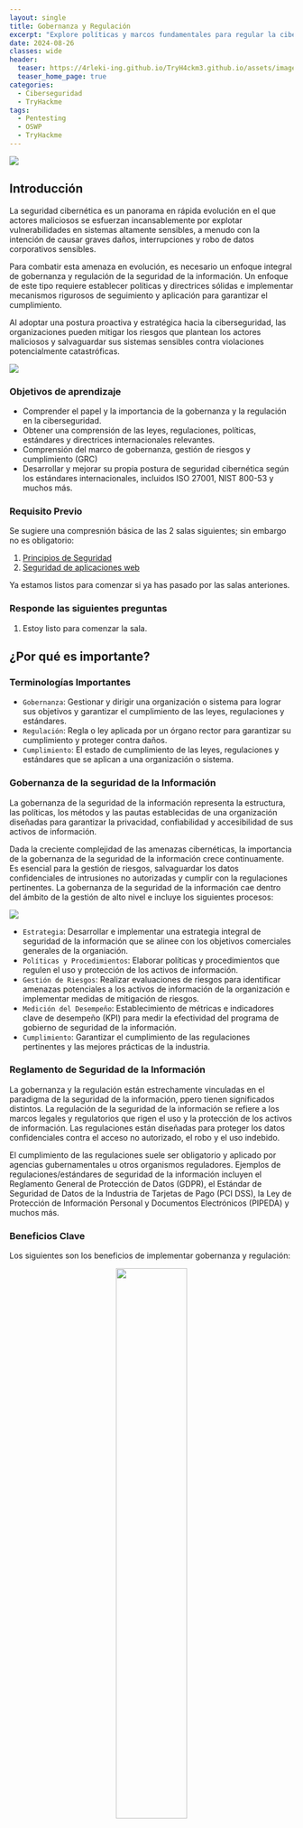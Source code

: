 ```yaml
---
layout: single
title: Gobernanza y Regulación
excerpt: "Explore políticas y marcos fundamentales para regular la ciberseguridad en una organización."
date: 2024-08-26
classes: wide
header:
  teaser: https://4rleki-ing.github.io/TryH4ckm3.github.io/assets/images/Gobernanza-Regulacion/Gobernanza.png
  teaser_home_page: true
categories:
  - Ciberseguridad
  - TryHackme
tags:
  - Pentesting
  - OSWP
  - TryHackme
---
```


<img align="center" src="https://4rleki-ing.github.io/TryH4ckm3.github.io/assets/images/Gobernanza-Regulacion/Portada.png">

## Introducción
La seguridad cibernética es un panorama en rápida evolución en el que actores maliciosos se esfuerzan incansablemente por explotar vulnerabilidades en sistemas altamente sensibles, a menudo con la intención de causar graves daños, interrupciones y robo de datos corporativos sensibles.

Para combatir esta amenaza en evolución, es necesario un enfoque integral de gobernanza y regulación de la seguridad de la información. Un enfoque de este tipo requiere establecer políticas y directrices sólidas e implementar mecanismos rigurosos de seguimiento y aplicación para garantizar el cumplimiento.

Al adoptar una postura proactiva y estratégica hacia la ciberseguridad, las organizaciones pueden mitigar los riesgos que plantean los actores maliciosos y salvaguardar sus sistemas sensibles contra violaciones potencialmente catastróficas.

<img align="center" src="https://4rleki-ing.github.io/TryH4ckm3.github.io/assets/images/Gobernanza-Regulacion/Estrategia.png">

### Objetivos de aprendizaje
- Comprender el papel y la importancia de la gobernanza y la regulación en la ciberseguridad.
- Obtener una comprensión de las leyes, regulaciones, políticas, estándares y directrices internacionales relevantes.
- Comprensión del marco de gobernanza, gestión de riesgos y cumplimiento (GRC)
- Desarrollar y mejorar su propia postura de seguridad cibernética según los estándares internacionales, incluidos ISO 27001, NIST 800-53 y muchos más.

### Requisito Previo
Se sugiere una compresnión básica de las 2 salas siguientes; sin embargo no es obligatorio:

1. [Principios de Seguridad]()
2. [Seguridad de aplicaciones web]()

Ya estamos listos para comenzar si ya has pasado por las salas anteriones.

### Responde las siguientes preguntas
1. Estoy listo para comenzar la sala.

## ¿Por qué es importante?
### Terminologías Importantes
- `Gobernanza`: Gestionar y dirigir una organización o sistema para lograr sus objetivos y garantizar el cumplimiento de las leyes, regulaciones y estándares.
- `Regulación`: Regla o ley aplicada por un órgano rector para garantizar su cumplimiento y proteger contra daños.
- `Cumplimiento`: El estado de cumplimiento de las leyes, regulaciones y estándares que se aplican a una organización o sistema.

### Gobernanza de la seguridad de la Información
La gobernanza de la seguridad de la información representa la estructura, las políticas, los métodos y las pautas establecidas de una organización diseñadas para garantizar la privacidad, confiabilidad y accesibilidad de sus activos de información.

Dada la creciente complejidad de las amenazas cibernéticas, la importancia de la gobernanza de la seguridad de la información crece continuamente. Es esencial para la gestión de riesgos, salvaguardar los datos confidenciales de intrusiones no autorizadas y cumplir con la regulaciones pertinentes. La gobernanza de la seguridad de la información cae dentro del ámbito de la gestión de alto nivel e incluye los siguientes procesos:

<img align="center" src="https://4rleki-ing.github.io/TryH4ckm3.github.io/assets/images/Gobernanza-Regulacion/Seguridad-Informacion.png">

- `Estrategia`: Desarrollar e implementar una estrategia integral de seguridad de la información que se alinee con los objetivos comerciales generales de la organiación.
- `Políticas y Procedimientos`: Elaborar políticas y procedimientos que regulen el uso y protección de los activos de información.
- `Gestión de Riesgos`: Realizar evaluaciones de riesgos para identificar amenazas potenciales a los activos de información de la organización e implementar medidas de mitigación de riesgos.
- `Medición del Desempeño`: Establecimiento de métricas e indicadores clave de desempeño (KPI) para medir la efectividad del programa de gobierno de seguridad de la información.
- `Cumplimiento`: Garantizar el cumplimiento de las regulaciones pertinentes y las mejores prácticas de la industria.

### Reglamento de Seguridad de la Información
La gobernanza y la regulación están estrechamente vinculadas en el paradigma de la seguridad de la información, ppero tienen significados distintos. La regulación de la seguridad de la información se refiere a los marcos legales y regulatorios que rigen el uso y la protección de los activos de información. Las regulaciones están diseñadas para proteger los datos confidenciales contra el acceso no autorizado, el robo y el uso indebido.

El cumplimiento de las regulaciones suele ser obligatorio y aplicado por agencias gubernamentales u otros organismos reguladores. Ejemplos de regulaciones/estándares de seguridad de la información incluyen el Reglamento General de Protección de Datos (GDPR), el Estándar de Seguridad de Datos de la Industria de Tarjetas de Pago (PCI DSS), la Ley de Protección de Información Personal y Documentos Electrónicos (PIPEDA) y muchos más.

### Beneficios Clave
Los siguientes son los beneficios de implementar gobernanza y regulación:

<div align="center">
    <img src="./Images/Beneficios.png" alt="" width="50%" height="auto" />
</div>

- `Postura de Seguridad más sólida`: Implementar un programa integral de gobernanza de la seguridad y cumplir con las regulaciones pertinentes puede ayudar a una organización a reducir el riesgo de violaciones de seguridad y proteger la información confidencial contra el acceso no autorizado, el robo y el uso indebido. Beneficios de la gobernanza y las regulaciones de seguridad.
- `Mayor confianza de las partes interesadas`: La gobernanza y la regulación de la seguridad eficaces pueden mejorarr la confianza de las partes interesadas al demostrar que una organización se toma en serio la seguridad cibernética y ha implementado medidas para proteger los datos confidenciales.
- `Cumplimiento normativo`: El cumplimiento de las regulaciones pertinentes, como GDPR, HIPAA y PCI DSS, puede ayudar a las organizaciones a evitar sanciones legales y financieras y daños a la reputación resultantes del incumplimiento.
- `Mejor alineación con los objetivos comerciales`: Los marcos de gobernanza de la seguridad pueden ayudar a las organizaciones a alinear sus estrategias de seguridad de la información con sus objetivos comerciales generales y garantizar que las medidas de seguridad sean rentables y contribuyan al éxito de la organización.
- `Toma de decisiones informada`: Los programas de gobernanza de la seguridad pueden proporcionar a los responsables de la toma de decisiones el conocimiento que necesitan para ttomar decisiones sofisticadas sobre los riesgos de seguridad de la información y garantizar que las medidas de seguridad se implementeen donde más se necesitan.
- `Ventaja competitiva`: La gobernanza de seguridad eficaz y el cumplimiento de las regulaciones pertinentes pueden proporcionar una ventaja competitiva al demostrar el compromiso de una organización con la protección de datos confidenciales y la mejora de la confianza de las partes interesadas.

### Leyes y Regulaciones Relevantes
Leyes y regulaciones específicas operan el ecosistema regulatorio y de gobernanza de la seguridad. Proporcionan un marco estructurado para establecer estándares mínimos de cumplimiento, promover la responsabilidad y la confianza y fomentar enfoques innovadores para salvaguardar sistemas y datos crríticos.

Al ofrecer reglas claras y concisas, reducen la ambigüedad y proporcionan un lenguaje común para que las organizaciones midan su postura de seguridad y garanticen el cumplimiento normativo. A continuación se prresneta una descripción general de algunas leyes y regulaciones relevantes:

<table align="center">
    <tr>
        <th>Ley/Reglamento</th>
        <th>Dominio</th>
        <th>Descripción</th>
    </tr>
    <tr>
        <td>Reglamento General de Protección de Datos (GDPR)</td>
        <td>Privacidad y Protección de Datos</td>
        <td>GDPR es una regulación propagada por la Unión Europea que establece requisitos estrictos sobre cómo las organizaciones manejan, protegen y aseguran los datos personales de los ciudadanos y residentes de la UE.</td>
    </tr>
    <tr>
        <td>Ley de Responsabilidad y Portabilidad del Seguro Médico (HIPAA)</td>
        <td>Cuidado de la Salud</td>
        <td>Una ley oficial con sede en EE. UU. para mantener la sensibilidad de la información de los ciudadanos relacionada con la salud.</td>
    </tr>
    <tr>
        <td>Estándar de seguridad de datos de la industria de tarjetas de pago (PCI-DSS)</td>
        <td>Financiero</td>
        <td>Establecer requisitos técnicos y operativos para garantizar el manejo, almacenamiento, procesamiento y transmisión seguros de los datos de los titulares por parte de comerciantes, proveedores de servicios y otras entidades que manejan tarjetas de pago.</td>
    </tr>
    <tr>
        <td>Ley Gramm-Leach-Bliley (GLBA)</td>
        <td>Financiero</td>
        <td>Las empresas financieras deben ser sensibles a la información personal no pública (NPI) de sus clientes, incluida la implementación de programas de seguridad de la información, la provisión de avisos de privacidad y la divulgación de prácticas de intercambio de información.</td>
    </tr>
</table>

### Responde las preguntas a continuación
1. ¿Se llama el término utilizado para los marcos legales y regulatorios que rigen el uso y protección de los activos de información?
    - `Regulation` -> Regulación

2. ¿La ley de Responsabilidad y Portabilidad del Seguro Méedico (HIPPA) se dirige a qué dominio de protección de datos?
    - `Healthcare` -> Cuidado de la Salud

## Marcos de seguridad de la información
El marco de seguridad de la información proporciona un conjunto completo de documentos que describen el enfoque de la organización hacia la seguridad de la información y rige cómo se implementa, gestiona y aplica la seguridad dentro de la organización. Esto incluye principalmente:

- `Políticas`: Declaración formal que describe las metas, principios y directrices de una orrganización para lograr objetivos específicos.
- `Estándares`: Documento que establece requisitos o especificaciones específicas para un proceso, producto o servicio en particular.
- `Directrices`: Documento que proporciona recomendaciones y mejores prácticas (no obligatorias) para lograr metas u objetivos específicos.
- `Procedimientos`: Conjunto de pasos específicos para llevar a cabo una tarea o proceso determinado.
- `Líneas Base`: Conjunto de estándares o rrequisitos mínimos de seguridad que una organización o sistema debe cumplir.

### Desarrollo de Documentos de Gobernanza
A continuaciónn se muestran algunos pasos generalizados que se utilizan para desarrollar políticas, estándares, directrices, etc.

<div align="center">
    <img src="./Images/Documentos.Gobernanza.png" alt="" width="50%" height="auto" />
</div>

- `Identificar el alcance y propósito`: Determinar qué cubrirá eel documento y por qué cubrirá el documento y por qué es necesario. Por ejemplo, es posible que se requiera una política de contraseñas para garantizar contraseñas de usuario sólidas y seguras. Por el contrario, podría ser neceesario un punto de referencia para establecer un nivel mínimo de seguridad para todos los sistemas.
- `Investigación y revisión`: Investigue las leyes, regulaciones, estándares de la industria y mejores prácticas relevantes para garantizar que su documento sea completo y esté actualizado. Revisar las políticas, procedimientos y otros documentos existentes para evitar duplicar esfuerzos o contradecir las directrices existentes.
- `Redactar el documento`: Desarrollar un esquema y comenzar a redactar eel documento, siguiendo las mejores prácticas para redactar políticas, procedimientos, estándares, directrices y líneas de base claras y concisas. Asegúrese de que el documento sea específico, procesable y esté alineado con los objetivos y valores de la orrganización.
- `Revisión y aprobación`: Haga que el documento sea revisado por las partes interesadas, como expertos en la materia, equipos legales y de cumplimiento, y la alta dirección. Incorpore sus comentarios y asegúrese de que el documento se alinee con los objetivos y valores de la organización. Obtener la aprobación final de las partes interesadas apropiadas.
- `Implementación y comunicación`: Comunique el documento a todos los empleados y partees interesadas relevantes, asegúrese de que comprendan sus funciones y responsabilidades al implementarlo. Desarrollar programas de capacitación y concientización para garantizar que el documento sea comprendido y seguido.
- `Revisar y Actualizar`: Revisar y actualizar periódicamente el documento para garantizar que siga siendo relevante y práctico. Supervise el cumplimiento y ajuste el documento en función de los comentarios y cambios en el panorrama de amenazas o el entorno regulatorio.

### Explicación a través de escenarios del Mundo Real
Revisaremos algunos escenarios del mundo real para comprender completamente los pasos para desarrollar estos documentos.

**Preparar una Política de Contraseñas**
- `Definir reequisitos de contraseña`: longitud mínima, complejidad y caducidad.
- `Definir pautas de uso de contraseñas`: Especifique cómo se deben usar las contraseñasm como exigir contraseñas únicas para cada cuenta, prohibir compartir contraseñas y prohibir contraseñas predeterminadas.
- `Definir pautas de almacenamiento y transmisión de contraseñas`: USar cifrado para el almacenamiento de contraseñas y requerir conexiones seguras para la transmisión de contraseñas.
- `Definir pautas para cambiar y restablecer contraseñas`: Con qué frecuencia se deben cambiar las contraseñas, etc.
- `Comunicar la política`: Comunicar la política de contraseñas a todos los empleados y partes interesadas relevantes, y asegurarse de que comprendan los requisitos y pautas. Desarrollar programas de capacitación y concientización para asegurar que los empleados sigan la política.
- `Monitorear el cumplimiento`: Monitorear el cumplimiento de la política de contraseñas y ajustar la política según sea necesario en función de los comentarios y cambios en el panorama de amenazas o el entorno regulatorio.

**Elaborar un procedimiento de respuesta a incidentes**
- `Definir tipos de incidentes`: Acceso no autorizado, infecciones de malware o violaciones de datos.
- `Definir roles y responsabilidades de respuesta a incidentes`: Identifique las partes interesadas, como miembros del equipo de respuesta a incidentes, personal de TI, equipos legales y de cumplimiento, y la alta dirección.
- `Pasos detallados`: Desarrollar procedimientos paso a paso para responder a cada tipo de incidente, incluidos los pasos de respuesta iniciales, como contener el incidente y preservar la evidencia; pasos de análisis e investigación, como identificar la causa raíz y evaluar el impacto; pasos de respuesta y recuperación, como mitigar el incidente, informar y restaurar las operaciones normales.
- Informar el incidente a la gerencia y documentar el proceso de respuesta al incidente para referencia futura.
- Comunicar los procedimientos de respuesta a incidentes.
- Revisar y actualizar los procedimientos de respuesta a inccidentes.

Las organizaciones sólo a veces necesitan crear estándares, marcos o líneas de base; en cambio, siguen y utilizan documentos ya elaborados relacionados con su campo o disciplina, ya que el sector financiero pueede seguir PCI-DSS y GLBA; la atención médica puede seguir HIPPA, etc.

Existen numerosos factores sobre los cuales decidimos qué marco estándar de la lista de verificación de referencia se debe utilizar; estos incluyen requisitos regulatorios relacionados principalmente con áreas geográficas particulares, alcance, objetivos, recursos disponibles y muchos más.

### Responde las preguntas a continuación
1. ¿Se llama el paso que implica la evaluación periódica de las políticas y la realización de cambios según los aportes de las partes interesadas?
    - `Review and update` -> Revisar y Actualizar.

2. ¿Se llama un conjunto de pasos específicos para emprender una tarea o proceso particular?
    - `Procedure` -> Procedimiento.

## Riesgo de Gobernanza y Cumplimiento (GRC)
Como hemos estudiado, la gobernanza y el cumplimiento de la seguridad de la información son necesarios para mantener la postura general de seguridad de cualquier organización. ¿Pero cómo lograrlo? Aquí viene el papel del marco de Gobernanza y Cumplimiento de Riesgos (GRC). Se centra en dirigir la gobernanza general, la gestión de riesgos empresariales y el cumplimiento de la orrganización de manera integrada.

Es un enfoque holísticode la seeguridad de la información que se alinea con la smetas y objetivos de la organización y ayuda a garantizar que la organización opere dentro de los límites de las regulaciones y estándares industriales relevantes. El marco GRC tiene los siguientes tres componentes:

<div align="center">
    <img src="./Images/Componentes.png" alt="" width="50%" height="auto" />
</div>

- `Componente de Gobernanza`: Implica guiar a una organización estableciendo su dirección a través de una estrategia de seguridad de la información, que incluye políticas, estándares, líneas de base, marcos, etc., junto con el establecimiento de métodos de seguimiento adecuados para medir su desempeño y evaluar los resultados.
- `Componente de Gestión de Riesgos`: Implica identificar, evaluar y priorizar los riesgos para la organización e implementar controles y estrategias de mitigación para gestionar esos riesgos de manera efectiva. Esto incluye monitorear e informar sobre los riesgos y evaluar y perfeccionar continuamente el programa de gestión de riesgos para garantizar su eficacia continua.
- `Componente de Cumplimiento`: Garantizar que la organización cumpla con sus obligaciones legales, regulatorias y de la industria y que sus actividades se alineen con sus políticas y procedimientos. Esto incluye desarrollar e implementar programas de cumplimiento, realizar auditorias y evaluaciones periódicas e informar sobre cuestiones de cumplimiento a las partes interesadas.

### Cómo desarrollar el Programa GRC: Directrices Genéricas
Un programa GRC para ciberseguridad bien desarrollado e implementado proporciona un marco integrado para gestionar riesgos, cumplir con regulaciones y estándares y mejorar la perspectiva general de seguridad de una organización. Permite actividades efectivas de gobernanza, gestión de riesgos y cumplimiento, mitigando el impacto de los incidentes cibernéticos y garantizando la resiliencia empresarial. En esta sección, exploraremos cómo desarrollar e implemntar un marco GRC. Desarrollar e implementar un marco GRC implica varios pasos; Explicaremos cada paso con un ejemplo apropiado para que podamos entenderlo fácilmente:

- `Definir el alcance y los objetivos`: Este paso implica determinar el alcance del programa GRC y definir sus metas. Por ejemplo, una empresa puede implementar un programa GRC para su sistema de gestión de datos de clientes. El objetivo podría reducir los riesgos cibernéticos al 50% en los próximos 12 meses manteniendo la confianza de sus clientes.
- `Realizar una evaluación de riesgos`: En este paso, la organización identifica y evalúa sus riesgos cibernéticos. Por ejemplo, una evaluación de riesgos podría revelar que el sistema de gestión de datos de clientes es vulnerable a ataques externos debido a controles de acceso débiles o software obsoleto. Luego, la organización puede priorizar estos riesgos y desarrollar una estrategia de gestión de riesgos.
- `Desarrollar políticas y procedimientos`: Se desarrollan políticas y procedimientos para guiar las prácticas de seguridad cibernética dentro de la organización. Por ejemplo, la empresa podría establecer una política de contraseñas para garantizar el uso de contraseñas seguras. También podrían implementar procedimientos de acceso al sistema de registro y monitoreo para detectar actividades sospechosas.
- `Establecer procesos de gobernanza`: Los procesos de gobernanza garantizan que el programa GRC se gestione y controle de forma eficaz. Por ejemplo, la organización podría establecer un comité directivo de seguridad que se reúna periódicamente para revisar los riesgos de seguridad y tomar desiciones sobre inversores y prioridades en seguridad. Los roles y responsabilidades se definen para garantizar que todos comprendan su papel en el programa.
- `Implementar Controles`: Se implementan controles técnicos y no técnicos para mitigar los riesgos identificados en la evaluación de riesgos. Por ejemplo, la empresa podría implementar firewalls, un sistema de prevención de intrusiones (IPS), un sistema de detección de intrusiones (IDS) y una gestión de eventos e información de seguridad (SIEM) para prevenir ataques externos e impartir capacitación a los empleados para mejorar la conciencia de seguridad y reducir el riesgo de ataques humanos. 
- `Monitorear y medir el Desempeño`: Se establecen procesos para monitorear y medir la efectividad del programa GRC. Por ejemplo, la organización puede realziar un seguimiento de las métricas y el cumplimiento de las métricas y el cumplimiento de las políticas de seguridad. Esta información se utiliza para identificar áreas de mejora y ajustar el programa según sea necesario.
- `Mejorar Continuamente`: El programa GRC se revisa y mejora constantemente en función de métricas de desempeño, perfiles de riesgo cambiantes y comentarios de las partes interesadas. Por ejemplo, supongamos que la organización experimenta un incidente de seguridad. Em ese caso, podría realizar un análisis posterior al incidente para identificar la causa raíz y realizar cambios para evitar que vuelva a ocurrir un incidente similar.

### Un ejemplo. Marco GRC en el sector Financiero
Para comprender completamente cada componente de GRC, es necesario comprenderlo con ejemplos y escenarios del mundo real. En la siguiente sección, veremos cómo la industria financiera implementa cada componente del marco GRC:

- `Actividades relacionadas con la gobernanza`: Designe a los ejecutivos a nivel de gobernanza y establezca políticas relacionadas con las finanzas, como la ley de secreto bancario, la política contra el lavado de dinero, las políticas de auditoría financiera, la presentación de informes financieros, la gestión de crisis y muchas más.
- `Actividades de gestión de riesgos`: Identificar riesgos potenciales, sus posibles resultados y contramedidas, como riesgos de fraude financiero, transacciones fraudulentas mediante ataques cibernéticos, credenciales robadas mediante phishing, tarjetas de cajero automático falsas, etc.
- `Actividades de cumplimiento`: Tome medidas para cumplir con los reqquisitos legales y los estándares de la industria, como PCI DSS, GLBA, etc. Además, esto también incluye implementar métodos correctos como SSL/TLS para evitar ataques Man in the Middle (MITM), garantizando la gestión automática de parches contra los software no parcheados, creando campañas de concientización para los usuarios para protegerlos de ataques de phishing y mucho más.

### Responde las preguntas a continuación
- ¿Cuál es el componente del marco GRC involucrado en la identificación, evaluación y priorización de riesgos para la organización?
    - `Risk Management` -> Gestión de Riesgos

- ¿Es importante monitorear y medir el desempeño de una política desarrollada? (si/no)
    - `yea` -> Si

## Privacidad y Protección de Datos
En todos los sectores, como el financiero, el sanitario, el gubernamental y el industrial, las normas de privacidad y protección de datos son fundamentales, ya que tratan con la información de identificación personal (PII) de los ciudadanos. Las normas de privacidad ayudan a garantizar que la información personal de las personas se maneje y almacene de manera responsable y ética. También ayudan a generar confianza, proteger la información personal y mantener el cumplimiento normativo. En el futuro, repasaremos los puntos esenciales de las regulaciones de privacidad y protección de datos más importantes y su propósito, lo que nos ayudará a comprender por qué las regulaciones de protección de datos son cruciales.

### Reglamento General de Protección de Datos (GDPR)
El GDPR es una ley de protección de datos implementada por la UE en mayo del 2018 para proteger los datos personales. Los datos personales son "cualquier dato asociado con un individuo que pueda utilizarse para identificarlo directa o indirectamente". Los puntos clave de la ley incluyen los siguientes:

- Se debe obtener aprobación previa antes de recopilar cualquier dato personal.
- Los datos personales deben reducirse al minimo y recopilarse únicamente cuando sea necesario.
- Se adoptarán medidas adecuadas para proteger los datos personales almacenados.

<div align="center">
    <img src="./Images/GDPR.png" alt="" width="50%" height="auto" />
</div>

La ley se aplica a todas las entidades comerciales que realizan negocios en la Unión Europea (UE) y recopilan/almacenan/procesan datos personales de residentes de la UE y están obligadas a cumplirla. Es una de las regulaciones de privacidad de datos más estrictas del mundo y protege los datos personales durante la recopilación. Las empresas sólo pueden recopilar datos personales por un motivo legítimo y deben informar al titular sobre su tratamiento. Además, esto también incluye sanciones y multas basadas en el incumplimiento en los 2 siguientes niveles:

- `Nivel 1`: Infracciones más graves, incluida la recopilación no intencionada de datos, el intercambio de datos con terceros sin consentimiento, etc. Sanción máxima que asciende al 4% de los ingresos de la organización o 20 millones de euros (lo que sea mayor).
- `Nivel 2`: Infracciones menos graves, incluidas notificaciones de violación de datos, políticas cibernéticas, etc. La multa máxima para el Nivel 2 es el 2% de los ingresos de la organización o 10 millones de euros (lo que sea mayor).

### Estándar de seguridad de datos de la industria de Tarjetas de Pago (PCI DSS)
PCI DSS se centra en mantener transacciones con tarjeta seguras y proteger contra el robo de datos y el fraude. Es ampliamente utilizado por empresas, principalmente een línea, para transacciones con tarjeta. Fue establecido por las principales marcas de tarjetas de crédito (Visa, MasterCard y American Express). Requiere un control estricto del acceso a la información del titular de la tarjeta y monitorear el acceso no autorizado, utilizando medidas recomendadas como firewalls de aplicaciones web y cifrado. Puede obtener más información sobre el estándar [aquí](https://docs-prv.pcisecuritystandards.org/PCI%20DSS/Supporting%20Document/PCI_DSS-QRG-v4_0.pdf)

### Responde las preguntas a continuación
1. ¿Cuál es la multa máxima para los usuarios de Nivel 1 según GDPR (en términos de porcentaje)?
    - `4`

2. En términos de PCI DSS, ¿qué significa CHD?
    - `cardholder data` -> Datos del titular de la tarjeta

## Publicaciones Especiales del NIST
### NIST 800-53
[NIST 800-53](https://nvlpubs.nist.gov/nistpubs/SpecialPublications/NIST.SP.800-53r5.pdf) es una publicación titulada "Controles de seguridad y privacidad para organizaciones y sistemas de información", desarrollada por el Instituto Nacional de Estándares y Tecnología (NIST), EE.UU., que proporciona un catálogo de controles de seguridad para proteger la tríada de sistemas de información de la CIA. La publicación sirve como marco para que las organizaciones evalúen y mejoren la seguridad y privacidadd de sus sistemas de información y cumplan con diversas leyes, regulaciones y políticas. Incorpora mejores prácticas de múltiples fuentes, incluidos estánddares de la industria, directrices y marcos internacionales.

### Puntos Clave
NIST 800-53 ofrece un conjunto completo de controles de seguridad y privacidad que las organizaciones pueden utilizar para proteger sus operaciones, activos, personal y otras organizaciones de diversas amenazas y riesgos. Estos incluyen ataques intencionales, errores no intencionales, desastres naturales, fallas de infraestructura, actividad de inteligencia extranjera y preocupaciones sobre la privacidad. NIST 800-53 Revisión 5 organiza los controles de seguridad en venite familias, cada una de las cuales aborda una categoría de preocupación de seguridad específica. Puede obtener más información sobre los controles [aquí](https://nvlpubs.nist.gov/nistpubs/SpecialPublications/NIST.SP.800-53r5.pdf) (Sección 2.2)

<div align="center">
    <img src="./Images/Familias.NIST.png" alt="" width="50%" height="auto" />
</div>

### Desarrollo e implementación del Programa de Seguridad de la Información basado en NIST 800-53
Entre todas las familias, la "Gestión de Programas" es uno de los controles cruciales del marco NIST 800-53. El control de gestión de programas exige establecer, implementar y monitorear programas en toda la organización para la seguridad y privacidad de la información, al tiempo que se salvaguardan los sistemas procesados, almacenados o transmitidos a través de ellos. Para garantizar la gestión del programa, es necesario implementar los siguientes subcontroles:

<div align="center">
    <img src="./Images/Programa.NIST.png" alt="" width="50%" height="auto" />
</div>

### Mejores prácticas de Cumplimiento

<div align="center">
    <img src="./Images/Mejores.Practicas.png" alt="" width="50%" height="auto" />
</div>

En primer lugar, las empresas deben llevar a cabo un proceso de descubrimiento exhaustivo para reconocer y catalogar sus activos de datos, sistemas de información y amenazas asociadas. Esto incluye comprender los flujos de datos, las dependencias del sistema y las posibles vulnerabilidades.

¿Cuáles son algunas de las mejores prácticas de cumplimiento de NIST 800-53? Las familias de controles NIST 800-53 deben asignarse a los activos y peligros identificados, lo que facilita la creación de un enfoque estructurado para hacer coincidir los controles con las demandas de la organización.

En tercer lugar, para gestionar eficazmente el proceso de implementación es necesario crear una estructura de gobernanza, asignar funciones y delinear procedimientos precisos de implementación y mantenimiento de controles. Todas las medidas deben ser monitoreadas y evaluadas periódicamente para garantizar su cumplimiento.

Finalmente, las organizaciones deben establecer sistemas de monitoreo efectivos para identificar y abordar problemas de seguridad, realizar evaluaciones y auditorías de rutina y mejorar la implementación del control. Al adherirse a estas mejores prácticas, las organizaciones pueden implementar con éxito NIST 800-53 y mejorar sus perspectivas de seguridad mientras mitigan los riesgos de manera efectiva.

### NIST 800-63B
La publicación especial 800-63B del NIST es un conjunto de pautas creadas por el NIST para ayudar a las organizaciones a establecer prácticas efectivas de identidad digital. Su objetivo principal es autenticar y verificar las identidades de las personas que acceden a servicios, sistemas y redes digitales. Las directrices proporcionan recomendaciones para diferentes niveles de garantía de identidad, que van desde la garantía básica hasta la alta. También ofrecen consejos sobre el uso de factores de autenticación, incluidas contraseñas, datos biométricos y tokens, y sobre ccómo administrar y almacenar de forma segura las credenciales de los usuarios.

### Responde las preguntas a continuación
1. Según NIST 800-53, ¿en qué categoría de control se encuentra la protección de los medios?
    - `Physical` -> Física

2. Según NIST 800-53, ¿en qué categoría de control se encuentra la respuesta al incidente?
    - `Administrative` -> Administrativa

3. ¿Qué fase (nombre) de las mejores prácticas de cumplimiento de NIST 800-53 da como resultado la correlación de activos y permisos identificados?
    - `Map` -> Mapa

## Gestión y cumplimiento de la seguridad de la información
La planificación estratégica, la ejecución y la administración continua de medidas de seguridad son parte de la gestión de la Seguridad de la Información (SI), que protege los activos de información del acceso, uso, divulgación, interrupción, alteración y destrucción no autorizados. Implica evaluación e identificación de riesgos, desarrollo de procedimisntos y controles de seguridad, planificación de respuesta a incidentes y capacitación en concientización sobre seguridad. Por el contrario, el cumplimiento se refiere al cumplimiento de los estándares legales, regulatorios, contractuales y específicos de la industria relacionados con la seguridad de la información. En la gestión y cumplimiento de SI, repasaremos 2 estándares clave.

### ISO/CEI 27001
ISO 27001 es un estándar reconocido internacionalmente para los requisitos para planificar, desarrollar, ejecutar y actualizar el Sistema de Gestión de Seguridad de la Información (SGSI) de una organización. Los documentos oficiales ISO/IEC 27001 son de pago y se pueden adquirir desde [este enlace](https://www.iso.org/standard/27001). Fue desarrollado por la Organización Internacional de Normalización (ISO) y la Comisión Electrotécnica Internacional (IEC) y tiene los siguientes componentes principales:

- `Alcance`: Especifica los limites del SGSI, incluidos los activos y procesos cubiertos.
- `Política de Seguridad de la Información`: Documento de alto nivel que define el enfoque de seguridad de la información de una organización.
- `Evaluación de Riesgos`: Implica identificar y evaluar los riesgos para la confidencialidad, integridad y disponibilidad de la información de la organización.
- `Tratamiento de riesgos`: Implica seleccionar e implementar controles para reducir los riesgos identificados a un nivel aceptable.
- `Declaración de Aplicabilidad (SoA)`: Este documento especifica qué controles del estándar son aplicables y cuáles no.
- `Auditoría Interna`: Implica realizar auditorías periódicas del SGSI para garantizar que esté funcionando de forma eficaz.
- `Revisión de la gestión`: Revisar el desempeño del SGSI a intervalos regulares.

<div align="center">
    <img src="./Images/Beneficios.ISO27001.png" alt="" width="50%" height="auto" />
</div>

Un SGSI basado en la norma ISO 27001 requiere un diseño y una ejecución cuidadosa. Implica evaluar exhaustivamente los procedimientos de seguridad de la organización, detectar brechas y realizar una exhaustiva evaluación de riesgos. El control de acceso, la respuesta a incidentes, etc., son solo algunos ejemplos de las áreas donde se deben crear reglas y procesos claros y alinearse con los requisitos de la norma ISO 27001. El apoyo del liderazgo y la asignación de recursos también son esenciales para que el SGSI se implemente con éxito. El seguimiento, la medición y el desarrollo continuo periódicos son cruciales para garantizar la eficacia y la alineación continua del SGSI con los objetivos de la organización.

### Control de organización de servicios 2 (SOC 2)
SOC 2 fue desarrollado por el Instituto Americano de Contadores Públicos Certificados (AICPA) como marco de cumplimiento/auditoría. Se centra en evaluar la eficacia de la seguridad de los datos de una empresa basándose en la tríada de la CIA. SOC 2 puede garantizar a los clientes, partes interesadas y socios comerciales que la empresa ha implementado controles suficientes para salvaguardar sus sistemas, datos e información confidencial.

El marco SOC 2 es esencial para los proveedores de servicios que interactúan con los datos de los clientes u ofrecen soluciones que procesan, almacenan o transmiten datos confidenciales. Ayuda a las empresas a demostrar su dedicación a mantener estrictos estándares de privacidad y seguridad. Los clientes frecuentemente solicitan informes SOC 2 o los utilizan como una ventaja competitiva para garantizarles que su información se manejará de forma segura. Puedes aprender más sobre esto [aquí](https://soc2.co.uk).

#### Cardenales Importantes
- SOC 2 es un estándar de auditoría que evalúa la utilidad de los controles de una organización de servicios relacionados con la confidencialidad, disponibilidad, integridad y privacidad.
- Auditores independientes realizan auditorías SOC 2 para determinar que los controles de seguridad cumplen con los criterios relevantes.
- Los informes SOC 2 brindan información valiosa a los clientes, partes interesadas y reguladores sobre las prácticas de seguridad y privacidad de una organización de servicios. Se pueden utilizar para demostrar que la organización de servicios tiene controles adecuados para proteger los datos y los sistemas que utiliza para procesar la información de los clientes. Por ejemplo, una empresa de computación en la nube que brinda servicios de infraestructura a otras empresas puede someterse a una auditoría SOC 2 para demostrar sus controles adecuados para proteger los datos de los clientes almacenados en sus servidores. La auditoría puede cubrir la seguridad física, la seguridad de la red, el cifrado de datos, la copia de seguridad y la recuperación, y la capacitación y concientización de los empleados.
- El informe de auditoría SOC 2 evaluará los controles estableciddos en la empresa de computación en la nube e incluirá cualquier hallazgo o recomendación de mejora. La información se puede compartir con clientes y otras partes interesadas para garantizar que la empresa tome las medidas adecuadas para proteger sus datos y sistemas.

### ¿Qué protección de seguridad de la información proporciona SOC 2?
El objetivo principal de la auditoría SOC 2 es garantizar que los proveedores de servicios externos almacenen y procesen información confidencial de forma segura.

#### Planificación y realización de una auditoría SOC 2
El equipo directivo de una organización puede seguir los siguientes pasos antes y durante una auditoría:

- `Determinar el alcance`: Esto puede incluir sistemas, procesos o ubicaciones específicos que sean relevantes para su seguridad y privacidad de los datos del cliente.
- `Elija un auditor adecuado`: Seleccione un auditor calificado con experiencia en la realización de auditorías SOC 2 para empresas financieras. Considere factores como la reputación, la experiencia y la disponibilidad del auditor.
- `Planificar la auditoría`: Trabajar con el auditor para planificar la auditoría, incluido el cronograma de la auditoría y los criterios de la auditoría.
- `Prepárese para la auditoría`: Prepárese para la auditoría revisando sus controles, políticas y procedimientos de seguridad y privacidad. Identifique cualquier brecha o deficiencia y desarrolle un plan para abordarla.
- `Realizar la auditoría`: El auditor revisará sus controles y realizará pruebas para evaluar su efectividad. Ña auditoría pueede incluir entrevistas con personal clave, revisiones de documentación y pruebas de controles.
- `Recibir el informe de auditoría`: Una vez finalizada la auditoría, el auditor proporcionará un informe detallando los resultados de la auditoría. El informe pueede incluir una descripción de sus controles, cualquier deficiencia o brecha identificada y recomendaciones de mejora.

<div align="center">
    <img src="./Images/SOC2.png" alt="" width="50%" height="auto" />
</div>

El diagrama anterior muestra los controles genéricos que se verificarán durante una auditoría SOC 2 para una empresa financiera según el alcance de la auditoría. Aparte de eso, existen controles técnicos y específicos, como garantizar el cifrado de datos en tránsito, seguridad de la red, gestión de incidentes, etc.

### Responde las preguntas a continuación
1. ¿Qué componente de ISO/IEC 27001 implica seleccionar e implementar controles para reducir los riesgos identificados a un nivel aceptable?
    - `Risk treatment` -> Tratamiento de riesgos

2. En los controles genéricos SOC 2, ¿qué control mueestra que el sistema permanece disponible?
    - `Availability` -> Disponibilidad

## Conclusión
Esta sala ha proporcionado una descripción general completa de la importancia de desarrollar un marco eficaz de regulación y gobernanza de la seguridad de la información para proteger los activos valiosos y la información confidencial de una organización. Hemos aprendido sobre varias leyes y regulaciones que rigen nla privacidad y la protección de datos, como GDPR y PCI DSS. La sala también presentó el concepto del marco de gobernanza, gestión de riesgos y cumplimiento (GRC) y explicó como desarrollar un programa GRC eficaz a través de escenarios del mundo real.

Además, la sala destacó diferentes habilitadores de gobernanza, como ISO/IEC 27001, NIST 800-53 y la publicación especial NIST 800-63B, y explicó cómo brindan protección de seguridad de la información a una organización. Debido a la continua aparición de nuevas amenazas y vulnerabilidades, la seguridad de la información es un concepto relativo. Si bien lograr el 100% de seguridad no es realista, una organización proactiva comprende la necesidad de implementar continuamente políticas de seguridad sólidas para mitigar los riesgos y salvaguardar los datos confidenciales.

Estén atentos a salas más interesantes sobre cómo gobernar y regular la seguridad de una organización a través de políticas.

### Responde las preguntas a continuación
1. Haga clic en el botón "Ver Sitio" en la parte superior de la tarea ára iniciar el sitio estático en vista dividida. ¿Qué es la bandera después de completar el ejercicio?
    - `THM{SECURE_1001}`
